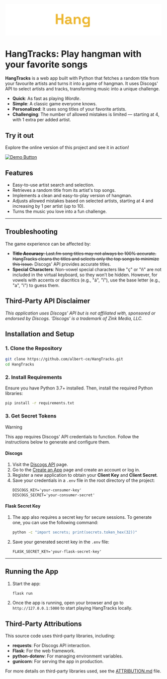![Fortune Lyrics Banner](static/img/banner.png)

# HangTracks: Play hangman with your favorite songs

**HangTracks** is a web app built with Python that fetches a random title from your favourite artists and turns it into a game of hangman. It uses Discogs' API to select artists and tracks, transforming music into a unique challenge.
- **Quick**: As fast as playing *Wordle*.
- **Simple**: A classic game everyone knows.
- **Personalized**: It uses song titles of your favorite artists.
- **Challenging**: The number of allowed mistakes is limited — starting at 4, with 1 extra per added artist.

## Try it out

Explore the online version of this project and see it in action!

[![Demo Button](https://img.shields.io/badge/%20-Play%20it%20here!-ffc534?labelColor=black&logo=data%3Aimage%2Fpng%3Bbase64%2CiVBORw0KGgoAAAANSUhEUgAAADwAAAA8CAIAAAC1nk4lAAAAAXNSR0IArs4c6QAAAARnQU1BAACxjwv8YQUAAAAJcEhZcwAADsMAAA7DAcdvqGQAAASdSURBVGhD7ZjNLixBFMeZMCGYuESC%2BIzPCCEzxE6EiESCWExEInZi6REsPIGNlYVYeQNbDyCx5gVkiI8Rn0G7%2F9vnPzV1u3u6e7rHvZv%2BLWZOnXPq1JmqU9XVUxYRERERiHJ%2Bh6a8vPyXSUtLS0NDQ01NzdfX1%2Fv7%2B83NTSaTub29zWaz39%2Ff9P6%2FJBKJra0twzerq6u1tbXsHJTgM20YmLbgM4eVAWwUSZBuyWTy7OyMDRvpdPr6%2BhqFgWKorq5ubm4%2BPj6mzUYqlTo%2FP2fjh8DKcpk1kByKhB6u1NfXw5ndNLAB6FFy7ON1dHTQViQ9PT0MYYLIgDYf%2BC0PS9wwFakIHDPGb1cs0SsqKsJnDBAkHo%2BzYRvFBe%2BkOzs7VSwME4vFsKDSDM%2Fn5ycCsuE7b%2B8J01PUB3AEDo2NjdhwdXV1kF9eXh4eHu7v719fX%2BlRAH0UrGSoeUFnBVUFmJ6epl9uYwlKg8%2FW1lZ6OyGeAlUBwCnLGIaB5zO1NsRBUnRHebLn3%2BjnKU53aotlbW2NMQr89KamJpgkIR3pIlBlQ9%2BCCvYxoapY2NswcAGiSgMDwyQZAPEEKGh6mKBAR0ZGxERXDTppiCdwryVncGiwt9OPnpqagp4jmxl3d3fTVgCcPHNzc5Ze%2BKQ5x8rKCvQCVf5hP8PADqMqx9jYmIwKxIcGH1RWVsKfnZ3yxo3ADPkHqvzDfraLAXYklIWG9IkZOB8EO54GE7ECzxPWCvsZhuXhB40aDJ%2FUFo%2BKAyBTa7K3tweN4OsYwR1I9bGHm5iYEL3dFAAVSqC2rMxe%2BsvLy7TZgVn3BmjSZqKsFn1gHAPaT1I0dYd80cgR43ITmpycVFYXt6KYmZmhZO4WEfDYF0GB4QAutGwrLD9O2N%2Ffp%2FkHphlgqzmGdUxGOXhsz6enJ0oa6%2BvrlEIT7Pfnk3ZccbzqiYA6EwG%2F%2BOTkROSSsLi4SMl31XnMtEq6t7dXRcxmsyKUBP3FFo8eSq74TXpoaEgEEGxNC6Fvu9Ik%2FfHxIUJVVZUIJQf1Rsk3HklfXV2J8Pb2JkLJ0afD5xp6JK1eky4uLkQAPreLT9rb20VAWLWw7ngkrbi8vKRk%2FudCqRTMzs6KgDrBe67IfvlzfNtYWlqiWTvwNzY2qCoFKqxeG0qpoxzyMw0tJS8ODw8phUZfNDXlBcmVZT7p4eFh97zVPQHFl0wmRQ5JOp2WHYKhT09PRekIHGKOewnzb1kXvTyAskKgKgTytu8Y0JIGmvoh89dGxPUllUrR0eTx8ZE2k%2Fn5eSghYHpECMPz87OaZst%2FmZubm0dHRwcHB9vb24ODg0jM15mLcBLRgj43%2BsWyWNBdD0XtD9HW1qYGAwsLCzQUg5lwPuOi3wUDICOpIYHPOwOIx%2BPSRXXHJ20%2FjRpPMNPwXmJxYx%2BT8fFx2v4NGNKSAZq7u7ujo6M4fTGjWHSsQCKRGBgY2NnZsTv39%2FczVpE4nXy%2BQWayqfUti4Qoadgdwv6fG5K%2Bvj7LLLoAT2xl9vzv6P%2F9McEc1BpGV1cXvcMRqjwK0WiCasbj4%2B7uLpPJ0BARERERERFRMsrKfgMz5JegQxZuawAAAABJRU5ErkJggg%3D%3D)](https://hangtracks.onrender.com)

## Features
- Easy-to-use artist search and selection.
- Retrieves a random title from its artist's top songs.
- Implements a clean and easy-to-play version of hangman.
- Adjusts allowed mistakes based on selected artists, starting at 4 and increasing by 1 per artist (up to 10).
- Turns the music you love into a fun challenge.

---

## Troubleshooting
The game experience can be affected by:

- ~~**Title Accuracy**: Last.fm song titles may not always be 100% accurate. HangTracks cleans the titles and selects only the top songs to minimize this issue.~~ Discogs' API provides accurate titles.
- **Special Characters**: Non-vowel special characters like "ç" or "ñ" are not included in the virtual keyboard, so they won’t be hidden. However, for vowels with accents or diacritics (e.g., "á", "ï"), use the base letter (e.g., "a", "i") to guess them.

## Third-Party API Disclaimer

*This application uses Discogs’ API but is not affiliated with, sponsored or endorsed by Discogs. ‘Discogs’ is a trademark of Zink Media, LLC.*

## Installation and Setup

### 1. Clone the Repository
```bash
git clone https://github.com/albert-ce/HangTracks.git
cd HangTracks
```

### 2. Install Requirements
Ensure you have Python 3.7+ installed. Then, install the required Python libraries:
```bash
pip install -r requirements.txt
```

### 3. Get Secret Tokens

> [!WARNING]  
> This app requires Discogs' API credentials to function. Follow the instructions below to generate and configure them.

#### Discogs
1. Visit the [Discogs API](https://www.discogs.com/developers) page.  
2. Go to the [Create an App](https://www.discogs.com/settings/developers) page and create an account or log in.  
3. Register a new application to obtain your **Client Key** and **Client Secret**.  
4. Save your credentials in a `.env` file in the root directory of the project:  
    ```.env
    DISCOGS_KEY='your-consumer-key'
    DISCOGS_SECRET='your-consumer-secret'
    ```

#### Flask Secret Key
1. The app also requires a secret key for secure sessions. To generate one, you can use the following command:
    ```bash
    python -c "import secrets; print(secrets.token_hex(32))"
    ```
2. Save your generated secret key in the `.env` file:
    ```env
    FLASK_SECRET_KEY='your-flask-secret-key'
    ```

---

## Running the App

1. Start the app:
    ```bash
    flask run
    ```

2. Once the app is running, open your browser and go to `http://127.0.0.1:5000` to start playing HangTracks locally.

## Third-Party Attributions

This source code uses third-party libraries, including:
- **requests**: For Discogs API interaction.
- **Flask**: For the web framework.
- **python-dotenv**: For managing environment variables.
- **gunicorn**: For serving the app in production.

For more details on third-party libraries used, see the [ATTRIBUTION.md](ATTRIBUTION.md) file.